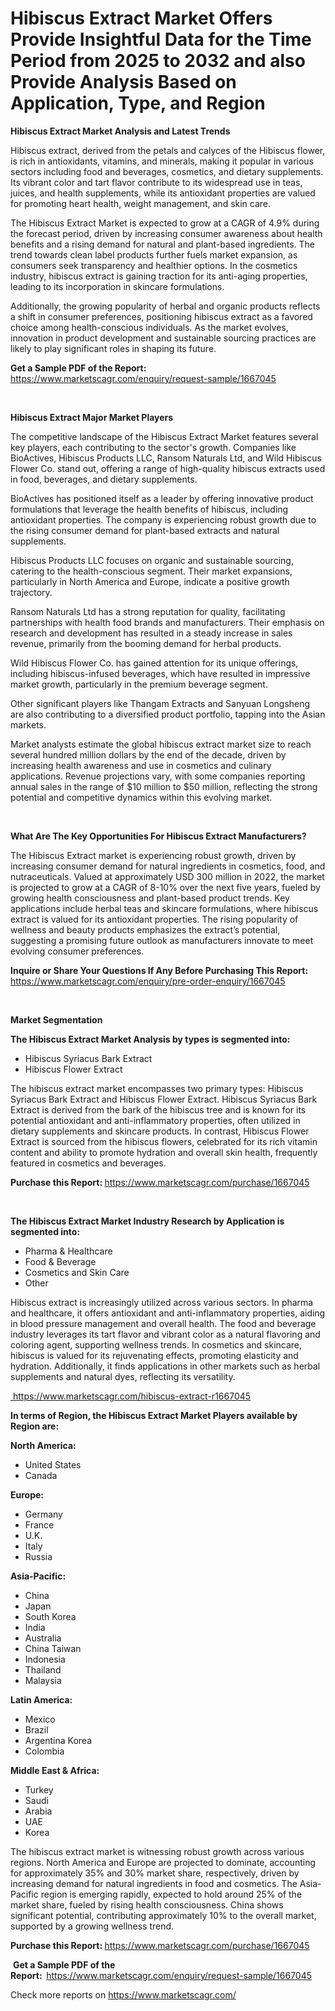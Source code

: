 <p><h1>Hibiscus Extract Market Offers Provide Insightful Data for the Time Period from 2025 to 2032 and also Provide Analysis Based on Application, Type, and Region</h1></p><p><strong>Hibiscus Extract Market Analysis and Latest Trends</strong></p>
<p><p>Hibiscus extract, derived from the petals and calyces of the Hibiscus flower, is rich in antioxidants, vitamins, and minerals, making it popular in various sectors including food and beverages, cosmetics, and dietary supplements. Its vibrant color and tart flavor contribute to its widespread use in teas, juices, and health supplements, while its antioxidant properties are valued for promoting heart health, weight management, and skin care.</p><p>The Hibiscus Extract Market is expected to grow at a CAGR of 4.9% during the forecast period, driven by increasing consumer awareness about health benefits and a rising demand for natural and plant-based ingredients. The trend towards clean label products further fuels market expansion, as consumers seek transparency and healthier options. In the cosmetics industry, hibiscus extract is gaining traction for its anti-aging properties, leading to its incorporation in skincare formulations. </p><p>Additionally, the growing popularity of herbal and organic products reflects a shift in consumer preferences, positioning hibiscus extract as a favored choice among health-conscious individuals. As the market evolves, innovation in product development and sustainable sourcing practices are likely to play significant roles in shaping its future.</p></p>
<p><strong>Get a Sample PDF of the Report:&nbsp;</strong> <a href="https://www.marketscagr.com/enquiry/request-sample/1667045?utm_campaign=2948&utm_medium=2&utm_source=Github&utm_content=ia&utm_term=06032025&utm_id=hibiscus-extract">https://www.marketscagr.com/enquiry/request-sample/1667045</a></p>
<p>&nbsp;</p>
<p><strong>Hibiscus Extract Major Market Players</strong></p>
<p><p>The competitive landscape of the Hibiscus Extract Market features several key players, each contributing to the sector's growth. Companies like BioActives, Hibiscus Products LLC, Ransom Naturals Ltd, and Wild Hibiscus Flower Co. stand out, offering a range of high-quality hibiscus extracts used in food, beverages, and dietary supplements.</p><p>BioActives has positioned itself as a leader by offering innovative product formulations that leverage the health benefits of hibiscus, including antioxidant properties. The company is experiencing robust growth due to the rising consumer demand for plant-based extracts and natural supplements. </p><p>Hibiscus Products LLC focuses on organic and sustainable sourcing, catering to the health-conscious segment. Their market expansions, particularly in North America and Europe, indicate a positive growth trajectory.</p><p>Ransom Naturals Ltd has a strong reputation for quality, facilitating partnerships with health food brands and manufacturers. Their emphasis on research and development has resulted in a steady increase in sales revenue, primarily from the booming demand for herbal products.</p><p>Wild Hibiscus Flower Co. has gained attention for its unique offerings, including hibiscus-infused beverages, which have resulted in impressive market growth, particularly in the premium beverage segment.</p><p>Other significant players like Thangam Extracts and Sanyuan Longsheng are also contributing to a diversified product portfolio, tapping into the Asian markets.</p><p>Market analysts estimate the global hibiscus extract market size to reach several hundred million dollars by the end of the decade, driven by increasing health awareness and use in cosmetics and culinary applications. Revenue projections vary, with some companies reporting annual sales in the range of $10 million to $50 million, reflecting the strong potential and competitive dynamics within this evolving market.</p></p>
<p>&nbsp;</p>
<p><strong>What Are The Key Opportunities For Hibiscus Extract Manufacturers?</strong></p>
<p><p>The Hibiscus Extract market is experiencing robust growth, driven by increasing consumer demand for natural ingredients in cosmetics, food, and nutraceuticals. Valued at approximately USD 300 million in 2022, the market is projected to grow at a CAGR of 8-10% over the next five years, fueled by growing health consciousness and plant-based product trends. Key applications include herbal teas and skincare formulations, where hibiscus extract is valued for its antioxidant properties. The rising popularity of wellness and beauty products emphasizes the extract’s potential, suggesting a promising future outlook as manufacturers innovate to meet evolving consumer preferences.</p></p>
<p><strong>Inquire or Share Your Questions If Any Before Purchasing This Report:</strong> <a href="https://www.marketscagr.com/enquiry/pre-order-enquiry/1667045?utm_campaign=2948&utm_medium=2&utm_source=Github&utm_content=ia&utm_term=06032025&utm_id=hibiscus-extract">https://www.marketscagr.com/enquiry/pre-order-enquiry/1667045</a></p>
<p>&nbsp;</p>
<p><strong>Market Segmentation</strong></p>
<p><strong>The Hibiscus Extract Market Analysis by types is segmented into:</strong></p>
<p><ul><li>Hibiscus Syriacus Bark Extract</li><li>Hibiscus Flower Extract</li></ul></p>
<p><p>The hibiscus extract market encompasses two primary types: Hibiscus Syriacus Bark Extract and Hibiscus Flower Extract. Hibiscus Syriacus Bark Extract is derived from the bark of the hibiscus tree and is known for its potential antioxidant and anti-inflammatory properties, often utilized in dietary supplements and skincare products. In contrast, Hibiscus Flower Extract is sourced from the hibiscus flowers, celebrated for its rich vitamin content and ability to promote hydration and overall skin health, frequently featured in cosmetics and beverages.</p></p>
<p><strong>Purchase this Report:&nbsp;</strong><a href="https://www.marketscagr.com/purchase/1667045?utm_campaign=2948&utm_medium=2&utm_source=Github&utm_content=ia&utm_term=06032025&utm_id=hibiscus-extract">https://www.marketscagr.com/purchase/1667045</a></p>
<p>&nbsp;</p>
<p><strong>The Hibiscus Extract Market Industry Research by Application is segmented into:</strong></p>
<p><ul><li>Pharma & Healthcare</li><li>Food & Beverage</li><li>Cosmetics and Skin Care</li><li>Other</li></ul></p>
<p><p>Hibiscus extract is increasingly utilized across various sectors. In pharma and healthcare, it offers antioxidant and anti-inflammatory properties, aiding in blood pressure management and overall health. The food and beverage industry leverages its tart flavor and vibrant color as a natural flavoring and coloring agent, supporting wellness trends. In cosmetics and skincare, hibiscus is valued for its rejuvenating effects, promoting elasticity and hydration. Additionally, it finds applications in other markets such as herbal supplements and natural dyes, reflecting its versatility.</p></p>
<p><a href="https://www.marketscagr.com/hibiscus-extract-r1667045?utm_campaign=2948&utm_medium=2&utm_source=Github&utm_content=ia&utm_term=06032025&utm_id=hibiscus-extract">&nbsp;https://www.marketscagr.com/hibiscus-extract-r1667045</a></p>
<p><strong>In terms of Region, the Hibiscus Extract Market Players available by Region are:</strong></p>
<p>
    <p> <strong> North America: </strong>
        <ul>
            <li>United States</li>
            <li>Canada</li>
        </ul>
        </p> 
    <p> <strong> Europe: </strong>
        <ul>
            <li>Germany</li>
            <li>France</li>
            <li>U.K.</li>
            <li>Italy</li>
            <li>Russia</li>
        </ul>
        </p> 
    <p> <strong> Asia-Pacific: </strong>
        <ul>
            <li>China</li>
            <li>Japan</li>
            <li>South Korea</li>
            <li>India</li>
            <li>Australia</li>
            <li>China Taiwan</li>
            <li>Indonesia</li>
            <li>Thailand</li>
            <li>Malaysia</li>
        </ul>
        </p> 
    <p> <strong> Latin America: </strong>
        <ul>
            <li>Mexico</li>
            <li>Brazil</li>
            <li>Argentina Korea</li>
            <li>Colombia</li>
        </ul>
        </p> 
    <p> <strong> Middle East & Africa: </strong>
        <ul>
            <li>Turkey</li>
            <li>Saudi</li>
            <li>Arabia</li>
            <li>UAE</li>
            <li>Korea</li>
        </ul>
    </p>
    </p>
<p><p>The hibiscus extract market is witnessing robust growth across various regions. North America and Europe are projected to dominate, accounting for approximately 35% and 30% market share, respectively, driven by increasing demand for natural ingredients in food and cosmetics. The Asia-Pacific region is emerging rapidly, expected to hold around 25% of the market share, fueled by rising health consciousness. China shows significant potential, contributing approximately 10% to the overall market, supported by a growing wellness trend.</p></p>
<p><strong>Purchase this Report: </strong><a href="https://www.marketscagr.com/purchase/1667045?utm_campaign=2948&utm_medium=2&utm_source=Github&utm_content=ia&utm_term=06032025&utm_id=hibiscus-extract">https://www.marketscagr.com/purchase/1667045</a></p>
<p>&nbsp;<strong>Get a Sample PDF of the Report:&nbsp;&nbsp;</strong><a href="https://www.marketscagr.com/enquiry/request-sample/1667045?utm_campaign=2948&utm_medium=2&utm_source=Github&utm_content=ia&utm_term=06032025&utm_id=hibiscus-extract">https://www.marketscagr.com/enquiry/request-sample/1667045</a></p>
<p><strong></strong></p>
<p>Check more reports on <a href="https://www.marketscagr.com/?utm_campaign=2948&utm_medium=2&utm_source=Github&utm_content=ia&utm_term=06032025&utm_id=hibiscus-extract">https://www.marketscagr.com/</a></p>